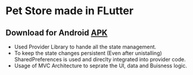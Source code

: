 # Pet Store made in FLutter

## Download for Android [APK](https://drive.google.com/file/d/1T5OE-3JLM5__YOM2rVAd7pVTqIxjMINP/view?usp=drive_link)

- Used Provider Library to hande all the state management.
- To keep the state changes persistent (Even after unistalling) SharedPreferences is used and direclty integrated into provider code.
- Usage of MVC Architecture to seprate the UI, data and Buisness logic.
